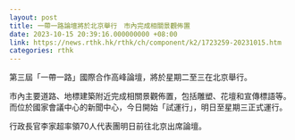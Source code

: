 ```yaml
---
layout: post
title: 一帶一路論壇將於北京舉行　市內完成相關景觀佈置
date: 2023-10-15 20:39:16.000000000 +08:00
link: https://news.rthk.hk/rthk/ch/component/k2/1723259-20231015.htm
categories: rthk
---
```


第三屆「一帶一路」國際合作高峰論壇，將於星期二至三在北京舉行。

市內主要道路、地標建築附近完成相關景觀佈置，包括雕塑、花壇和宣傳標語等。而位於國家會議中心的新聞中心，今日開始「試運行」，明日至星期三正式運行。

行政長官李家超率領70人代表團明日前往北京出席論壇。
